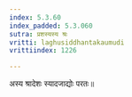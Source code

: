 ```yaml
---
index: 5.3.60
index_padded: 5.3.060
sutra: प्रशस्यस्य श्रः
vritti: laghusiddhantakaumudi
vrittiindex: 1226

---
```

अस्य श्रादेशः स्यादजाद्योः परतः॥